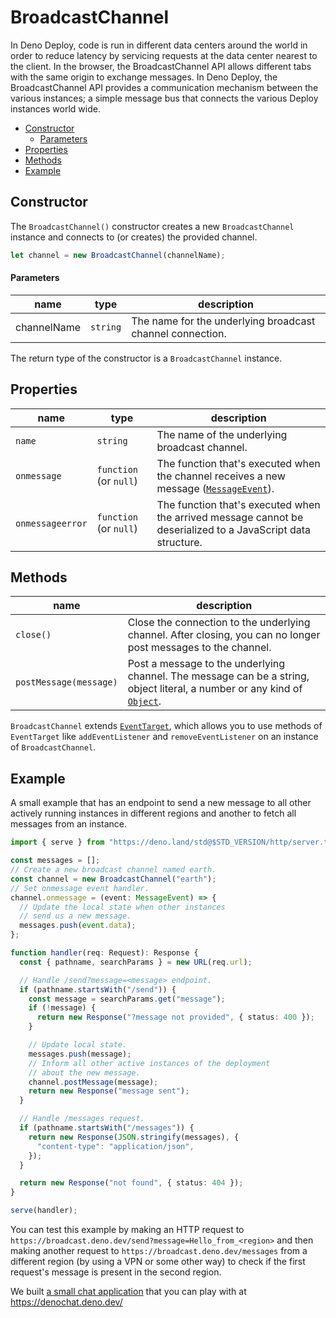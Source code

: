 # BroadcastChannel

In Deno Deploy, code is run in different data centers around the world in order
to reduce latency by servicing requests at the data center nearest to the
client. In the browser, the BroadcastChannel API allows different tabs with the
same origin to exchange messages. In Deno Deploy, the BroadcastChannel API
provides a communication mechanism between the various instances; a simple
message bus that connects the various Deploy instances world wide.

- [Constructor](#constructor)
  - [Parameters](#parameters)
- [Properties](#properties)
- [Methods](#methods)
- [Example](#example)

## Constructor

The `BroadcastChannel()` constructor creates a new `BroadcastChannel` instance
and connects to (or creates) the provided channel.

```ts
let channel = new BroadcastChannel(channelName);
```

#### Parameters

| name        | type     | description                                               |
| ----------- | -------- | --------------------------------------------------------- |
| channelName | `string` | The name for the underlying broadcast channel connection. |

The return type of the constructor is a `BroadcastChannel` instance.

## Properties

| name             | type                   | description                                                                                                  |
| ---------------- | ---------------------- | ------------------------------------------------------------------------------------------------------------ |
| `name`           | `string`               | The name of the underlying broadcast channel.                                                                |
| `onmessage`      | `function` (or `null`) | The function that's executed when the channel receives a new message ([`MessageEvent`][messageevent]).       |
| `onmessageerror` | `function` (or `null`) | The function that's executed when the arrived message cannot be deserialized to a JavaScript data structure. |

## Methods

| name                   | description                                                                                                                        |
| ---------------------- | ---------------------------------------------------------------------------------------------------------------------------------- |
| `close()`              | Close the connection to the underlying channel. After closing, you can no longer post messages to the channel.                     |
| `postMessage(message)` | Post a message to the underlying channel. The message can be a string, object literal, a number or any kind of [`Object`][object]. |

`BroadcastChannel` extends [`EventTarget`][eventtarget], which allows you to use
methods of `EventTarget` like `addEventListener` and `removeEventListener` on an
instance of `BroadcastChannel`.

## Example

A small example that has an endpoint to send a new message to all other actively
running instances in different regions and another to fetch all messages from an
instance.

```ts
import { serve } from "https://deno.land/std@$STD_VERSION/http/server.ts";

const messages = [];
// Create a new broadcast channel named earth.
const channel = new BroadcastChannel("earth");
// Set onmessage event handler.
channel.onmessage = (event: MessageEvent) => {
  // Update the local state when other instances
  // send us a new message.
  messages.push(event.data);
};

function handler(req: Request): Response {
  const { pathname, searchParams } = new URL(req.url);

  // Handle /send?message=<message> endpoint.
  if (pathname.startsWith("/send")) {
    const message = searchParams.get("message");
    if (!message) {
      return new Response("?message not provided", { status: 400 });
    }

    // Update local state.
    messages.push(message);
    // Inform all other active instances of the deployment
    // about the new message.
    channel.postMessage(message);
    return new Response("message sent");
  }

  // Handle /messages request.
  if (pathname.startsWith("/messages")) {
    return new Response(JSON.stringify(messages), {
      "content-type": "application/json",
    });
  }

  return new Response("not found", { status: 404 });
}

serve(handler);
```

You can test this example by making an HTTP request to
`https://broadcast.deno.dev/send?message=Hello_from_<region>` and then making
another request to `https://broadcast.deno.dev/messages` from a different region
(by using a VPN or some other way) to check if the first request's message is
present in the second region.

We built [a small chat application](https://github.com/lucacasonato/deploy_chat)
that you can play with at https://denochat.deno.dev/

[eventtarget]: https://developer.mozilla.org/en-US/docs/Web/API/EventTarget
[messageevent]: https://developer.mozilla.org/en-US/docs/Web/API/MessageEvent
[object]: https://developer.mozilla.org/en-US/docs/Web/JavaScript/Reference/Global_Objects/Object
